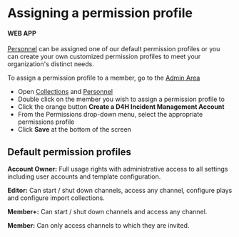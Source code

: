# Assigning a permission profile

#### WEB **APP**

[Personnel](./) can be assigned one of our default permission profiles or you can create your own customized permission profiles to meet your organization's distinct needs.   
  
To assign a permission profile to a member, go to the [Admin Area](../admin-area/)

* Open [Collections](../admin-area/collections/) and [Personnel](./)
* Double click on the member you wish to assign a permission profile to
* Click the orange button **Create a D4H Incident Management Account**
* From the Permissions drop-down menu, select the appropriate permissions profile
*  Click **Save** at the bottom of the screen 

## Default permission profiles

**Account Owner:** Full usage rights with administrative access to all settings including user accounts and template configuration.  
  
**Editor:** Can start / shut down channels, access any channel, configure plays and configure import collections.  
  
**Member+:** Can start / shut down channels and access any channel.  
  
**Member:** Can only access channels to which they are invited.

